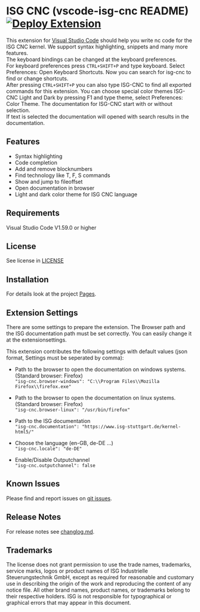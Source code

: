 # ISG CNC (vscode-isg-cnc README)  [![Deploy Extension](https://github.com/isg-stuttgart/vscode-isg-cnc/actions/workflows/main.yml/badge.svg?branch=master)](https://github.com/isg-stuttgart/vscode-isg-cnc/actions/workflows/main.yml)

This extension for [Visual Studio Code](https://code.visualstudio.com/) should help you write nc code for the ISG CNC kernel.
We support syntax highlighting, snippets and many more features.\
The keyboard bindings can be changed at the keyboard preferences.\
For keyboard preferences press `CTRL+SHIFT+P` and type keyboard. Select Preferences: Open Keyboard Shortcuts.
Now you can search for isg-cnc to find or change shortcuts.\
After pressing `CTRL+SHIFT+P` you can also type ISG-CNC to find all exported commands for this extension.
You can choose special color themes ISG-CNC Light and Dark by pressing F1 and type theme, select Preferences: Color Theme.
The documentation for ISG-CNC start with or without selection.\
If text is selected the documentation will opened with search results in the documentation.

## Features

- Syntax highlighting
- Code completion
- Add and remove blocknumbers
- Find technology like T, F, S commands
- Show and jump to fileoffset
- Open documentation in browser
- Light and dark color theme for ISG CNC language

## Requirements

Visual Studio Code V1.59.0 or higher

## License

See license in [LICENSE](LICENSE)

## Installation

For details look at the project [Pages](https://isg-stuttgart.github.io/vscode-isg-cnc/).

## Extension Settings

There are some settings to prepare the extension. The Browser path and the ISG documentation path must be set correctly. You can easily change it at the extensionsettings.

This extension contributes the following settings with default values (json format, Settings must be seperated by comma):

- Path to the browser to open the documentation on windows systems. (Standard browser: Firefox)\
  `"isg-cnc.browser-windows": "C:\\Program Files\\Mozilla Firefox\\firefox.exe"`

- Path to the browser to open the documentation on linux systems. (Standard browser: Firefox)\
  `"isg-cnc.browser-linux": "/usr/bin/firefox"`

- Path to the ISG documentation\
  `"isg-cnc.documentation": "https://www.isg-stuttgart.de/kernel-html5/"`

- Choose the language (en-GB, de-DE ...)\
  `"isg-cnc.locale": "de-DE"`

- Enable/Disable Outputchannel\
  `"isg-cnc.outputchannel": false`

## Known Issues

Please find and report issues on [git issues](https://github.com/isg-stuttgart/vscode-isg-cnc/issues).

## Release Notes

For release notes see [changlog.md](CHANGELOG.md).

## Trademarks

The license does not grant permission to use the trade names, trademarks, service marks, logos or product names of ISG Industrielle Steuerungstechnik GmbH,
except as required for reasonable and customary use in describing the origin of the work and reproducing the content of any notice file.
All other brand names, product names, or trademarks belong to their respective holders.
ISG is not responsible for typographical or graphical errors that may appear in this document.
